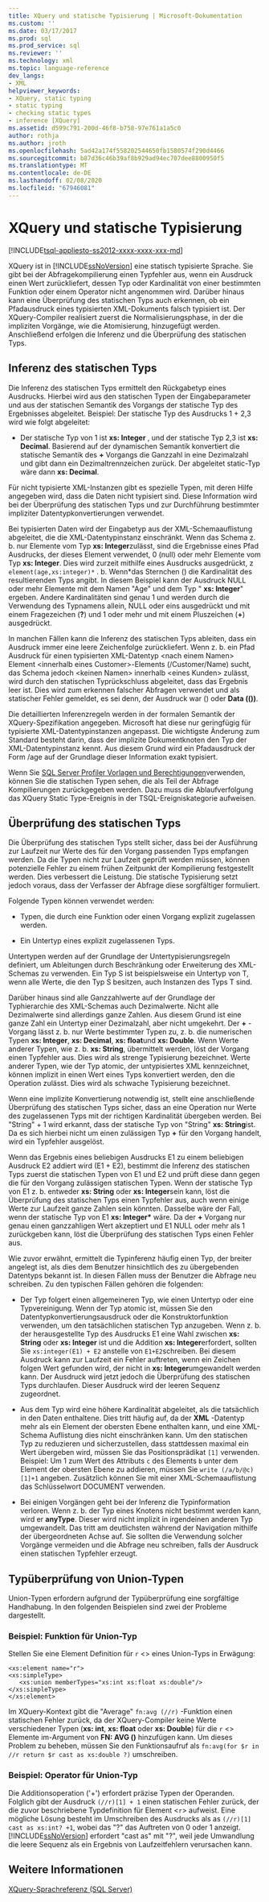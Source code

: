 ```yaml
---
title: XQuery und statische Typisierung | Microsoft-Dokumentation
ms.custom: ''
ms.date: 03/17/2017
ms.prod: sql
ms.prod_service: sql
ms.reviewer: ''
ms.technology: xml
ms.topic: language-reference
dev_langs:
- XML
helpviewer_keywords:
- XQuery, static typing
- static typing
- checking static types
- inference [XQuery]
ms.assetid: d599c791-200d-46f8-b758-97e761a1a5c0
author: rothja
ms.author: jroth
ms.openlocfilehash: 5ad42a174f558202544650fb1580574f290d4466
ms.sourcegitcommit: b87d36c46b39af8b929ad94ec707dee8800950f5
ms.translationtype: MT
ms.contentlocale: de-DE
ms.lasthandoff: 02/08/2020
ms.locfileid: "67946081"
---
```

# <a name="xquery-and-static-typing"></a>XQuery und statische Typisierung
[!INCLUDE[tsql-appliesto-ss2012-xxxx-xxxx-xxx-md](../includes/tsql-appliesto-ss2012-xxxx-xxxx-xxx-md.md)]

  XQuery ist in [!INCLUDE[ssNoVersion](../includes/ssnoversion-md.md)] eine statisch typisierte Sprache. Sie gibt bei der Abfragekompilierung einen Typfehler aus, wenn ein Ausdruck einen Wert zurückliefert, dessen Typ oder Kardinalität von einer bestimmten Funktion oder einem Operator nicht angenommen wird. Darüber hinaus kann eine Überprüfung des statischen Typs auch erkennen, ob ein Pfadausdruck eines typisierten XML-Dokuments falsch typisiert ist. Der XQuery-Compiler realisiert zuerst die Normalisierungsphase, in der die impliziten Vorgänge, wie die Atomisierung, hinzugefügt werden. Anschließend erfolgen die Inferenz und die Überprüfung des statischen Typs.  
  
## <a name="static-type-inference"></a>Inferenz des statischen Typs  
 Die Inferenz des statischen Typs ermittelt den Rückgabetyp eines Ausdrucks. Hierbei wird aus den statischen Typen der Eingabeparameter und aus der statischen Semantik des Vorgangs der statische Typ des Ergebnisses abgeleitet. Beispiel: Der statische Typ des Ausdrucks 1 + 2,3 wird wie folgt abgeleitet:  
  
-   Der statische Typ von 1 ist **xs: Integer** , und der statische Typ 2,3 ist **xs: Decimal**. Basierend auf der dynamischen Semantik konvertiert die statische Semantik des **+** Vorgangs die Ganzzahl in eine Dezimalzahl und gibt dann ein Dezimaltrennzeichen zurück. Der abgeleitet static-Typ wäre dann **xs: Decimal**.  
  
 Für nicht typisierte XML-Instanzen gibt es spezielle Typen, mit deren Hilfe angegeben wird, dass die Daten nicht typisiert sind. Diese Information wird bei der Überprüfung des statischen Typs und zur Durchführung bestimmter impliziter Datentypkonvertierungen verwendet.  
  
 Bei typisierten Daten wird der Eingabetyp aus der XML-Schemaauflistung abgeleitet, die die XML-Datentypinstanz einschränkt. Wenn das Schema z. b. nur Elemente vom Typ **xs: Integer**zulässt, sind die Ergebnisse eines Pfad Ausdrucks, der dieses Element verwendet, 0 (null) oder mehr Elemente vom Typ **xs: Integer**. Dies wird zurzeit mithilfe eines Ausdrucks ausgedrückt, z `element(age,xs:integer)*` . b. Wenn\*das Sternchen () die Kardinalität des resultierenden Typs angibt. In diesem Beispiel kann der Ausdruck NULL oder mehr Elemente mit dem Namen "Age" und dem Typ " **xs: Integer**" ergeben. Andere Kardinalitäten sind genau 1 und werden durch die Verwendung des Typnamens allein, NULL oder eins ausgedrückt und mit einem Fragezeichen (**?**) und 1 oder mehr und mit einem Pluszeichen (**+**) ausgedrückt.  
  
 In manchen Fällen kann die Inferenz des statischen Typs ableiten, dass ein Ausdruck immer eine leere Zeichenfolge zurückliefert. Wenn z. b. ein Pfad Ausdruck für einen typisierten XML-Datentyp \<nach einem Namen> Element \<innerhalb eines Customer>-Elements (/Customer/Name) sucht, das Schema jedoch \<keinen Namen> innerhalb \<eines Kunden> zulässt, wird durch den statischen Typrückschluss abgeleitet, dass das Ergebnis leer ist. Dies wird zum erkennen falscher Abfragen verwendet und als statischer Fehler gemeldet, es sei denn, der Ausdruck war () oder **Data (())**.  
  
 Die detaillierten Inferenzregeln werden in der formalen Semantik der XQuery-Spezifikation angegeben. Microsoft hat diese nur geringfügig für typisierte XML-Datentypinstanzen angepasst. Die wichtigste Änderung zum Standard besteht darin, dass der implizite Dokumentknoten den Typ der XML-Datentypinstanz kennt. Aus diesem Grund wird ein Pfadausdruck der Form /age auf der Grundlage dieser Information exakt typisiert.  
  
 Wenn Sie [SQL Server Profiler Vorlagen und Berechtigungen](../tools/sql-server-profiler/sql-server-profiler-templates-and-permissions.md)verwenden, können Sie die statischen Typen sehen, die als Teil der Abfrage Kompilierungen zurückgegeben werden. Dazu muss die Ablaufverfolgung das XQuery Static Type-Ereignis in der TSQL-Ereigniskategorie aufweisen.  
  
## <a name="static-type-checking"></a>Überprüfung des statischen Typs  
 Die Überprüfung des statischen Typs stellt sicher, dass bei der Ausführung zur Laufzeit nur Werte des für den Vorgang passenden Typs empfangen werden. Da die Typen nicht zur Laufzeit geprüft werden müssen, können potenzielle Fehler zu einem frühen Zeitpunkt der Kompilierung festgestellt werden. Dies verbessert die Leistung. Die statische Typisierung setzt jedoch voraus, dass der Verfasser der Abfrage diese sorgfältiger formuliert.  
  
 Folgende Typen können verwendet werden:  
  
-   Typen, die durch eine Funktion oder einen Vorgang explizit zugelassen werden.  
  
-   Ein Untertyp eines explizit zugelassenen Typs.  
  
 Untertypen werden auf der Grundlage der Untertypisierungsregeln definiert, um Ableitungen durch Beschränkung oder Erweiterung des XML-Schemas zu verwenden. Ein Typ S ist beispielsweise ein Untertyp von T, wenn alle Werte, die den Typ S besitzen, auch Instanzen des Typs T sind.  
  
 Darüber hinaus sind alle Ganzzahlwerte auf der Grundlage der Typhierarchie des XML-Schemas auch Dezimalwerte. Nicht alle Dezimalwerte sind allerdings ganze Zahlen. Aus diesem Grund ist eine ganze Zahl ein Untertyp einer Dezimalzahl, aber nicht umgekehrt. Der **+** -Vorgang lässt z. b. nur Werte bestimmter Typen zu, z. b. die numerischen Typen **xs: Integer**, **xs: Decimal**, **xs: float**und **xs: Double**. Wenn Werte anderer Typen, wie z. b. **xs: String**, übermittelt werden, löst der Vorgang einen Typfehler aus. Dies wird als strenge Typisierung bezeichnet. Werte anderer Typen, wie der Typ atomic, der untypisiertes XML kennzeichnet, können implizit in einen Wert eines Typs konvertiert werden, den die Operation zulässt. Dies wird als schwache Typisierung bezeichnet.  
  
 Wenn eine implizite Konvertierung notwendig ist, stellt eine anschließende Überprüfung des statischen Typs sicher, dass an eine Operation nur Werte des zugelassenen Typs mit der richtigen Kardinalität übergeben werden. Bei "String" + 1 wird erkannt, dass der statische Typ von "String" **xs: String**ist. Da es sich hierbei nicht um einen zulässigen Typ **+** für den Vorgang handelt, wird ein Typfehler ausgelöst.  
  
 Wenn das Ergebnis eines beliebigen Ausdrucks E1 zu einem beliebigen Ausdruck E2 addiert wird (E1 + E2), bestimmt die Inferenz des statischen Typs zuerst die statischen Typen von E1 und E2 und prüft diese dann gegen die für den Vorgang zulässigen statischen Typen. Wenn der statische Typ von E1 z. b. entweder **xs: String** oder **xs: Integer**sein kann, löst die Überprüfung des statischen Typs einen Typfehler aus, auch wenn einige Werte zur Laufzeit ganze Zahlen sein könnten. Dasselbe wäre der Fall, wenn der statische Typ von E1 **xs: Integer&#42;** wäre. Da der **+** Vorgang nur genau einen ganzzahligen Wert akzeptiert und E1 NULL oder mehr als 1 zurückgeben kann, löst die Überprüfung des statischen Typs einen Fehler aus.  
  
 Wie zuvor erwähnt, ermittelt die Typinferenz häufig einen Typ, der breiter angelegt ist, als dies dem Benutzer hinsichtlich des zu übergebenden Datentyps bekannt ist. In diesen Fällen muss der Benutzer die Abfrage neu schreiben. Zu den typischen Fällen gehören die folgenden:  
  
-   Der Typ folgert einen allgemeineren Typ, wie einen Untertyp oder eine Typvereinigung. Wenn der Typ atomic ist, müssen Sie den Datentypkonvertierungsausdruck oder die Konstruktorfunktion verwenden, um den tatsächlichen statischen Typ anzugeben. Wenn z. b. der herausgestellte Typ des Ausdrucks E1 eine Wahl zwischen **xs: String** oder **xs: Integer** ist und die Addition **xs: Integer**erfordert, sollten Sie `xs:integer(E1) + E2` anstelle von `E1+E2`schreiben. Bei diesem Ausdruck kann zur Laufzeit ein Fehler auftreten, wenn ein Zeichen folgen Wert gefunden wird, der nicht in **xs: Integer**umgewandelt werden kann. Der Ausdruck wird jetzt jedoch die Überprüfung des statischen Typs durchlaufen. Dieser Ausdruck wird der leeren Sequenz zugeordnet.  
  
-   Aus dem Typ wird eine höhere Kardinalität abgeleitet, als die tatsächlich in den Daten enthaltene. Dies tritt häufig auf, da der **XML** -Datentyp mehr als ein Element der obersten Ebene enthalten kann, und eine XML-Schema Auflistung dies nicht einschränken kann. Um den statischen Typ zu reduzieren und sicherzustellen, dass stattdessen maximal ein Wert übergeben wird, müssen Sie das Positionsprädikat `[1]` verwenden. Beispiel: Um 1 zum Wert des Attributs `c` des Elements `b` unter dem Element der obersten Ebene zu addieren, müssen Sie `write (/a/b/@c)[1]+1` angeben. Zusätzlich können Sie mit einer XML-Schemaauflistung das Schlüsselwort DOCUMENT verwenden.  
  
-   Bei einigen Vorgängen geht bei der Inferenz die Typinformation verloren. Wenn z. b. der Typ eines Knotens nicht bestimmt werden kann, wird er **anyType**. Dieser wird nicht implizit in irgendeinen anderen Typ umgewandelt. Das tritt am deutlichsten während der Navigation mithilfe der übergeordneten Achse auf. Sie sollten die Verwendung solcher Vorgänge vermeiden und die Abfrage neu schreiben, falls der Ausdruck einen statischen Typfehler erzeugt.  
  
## <a name="type-checking-of-union-types"></a>Typüberprüfung von Union-Typen  
 Union-Typen erfordern aufgrund der Typüberprüfung eine sorgfältige Handhabung. In den folgenden Beispielen sind zwei der Probleme dargestellt.  
  
### <a name="example-function-over-union-type"></a>Beispiel: Funktion für Union-Typ  
 Stellen Sie eine Element Definition für `r` <> eines Union-Typs in Erwägung:  
  
```  
<xs:element name="r">  
<xs:simpleType>  
   <xs:union memberTypes="xs:int xs:float xs:double"/>  
</xs:simpleType>  
</xs:element>  
```  
  
 Im XQuery-Kontext gibt die "Average" `fn:avg (//r)` -Funktion einen statischen Fehler zurück, da der XQuery-Compiler keine Werte verschiedener Typen (**xs: int**, **xs: float** oder **xs: Double**) für die `r` <> Elemente im-Argument von **FN: AVG ()** hinzufügen kann. Um dieses Problem zu beheben, müssen Sie den Funktionsaufruf als `fn:avg(for $r in //r return $r cast as xs:double ?)` umschreiben.  
  
### <a name="example-operator-over-union-type"></a>Beispiel: Operator für Union-Typ  
 Die Additionsoperation ('+') erfordert präzise Typen der Operanden. Folglich gibt der Ausdruck `(//r)[1] + 1` einen statischen Fehler zurück, der die zuvor beschriebene Typdefinition für Element <`r`> aufweist. Eine mögliche Lösung besteht im Umschreiben des Ausdrucks als as `(//r)[1] cast as xs:int? +1`, wobei das "?" das Auftreten von 0 oder 1 anzeigt. 
  [!INCLUDE[ssNoVersion](../includes/ssnoversion-md.md)] erfordert "cast as" mit "?", weil jede Umwandlung die leere Sequenz als ein Ergebnis von Laufzeitfehlern verursachen kann.  
  
## <a name="see-also"></a>Weitere Informationen  
 [XQuery-Sprachreferenz &#40;SQL Server&#41;](../xquery/xquery-language-reference-sql-server.md)  
  
  

